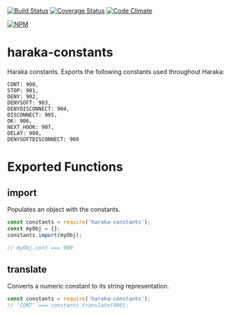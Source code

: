 [![Build Status][ci-img]][ci-url]
[![Coverage Status][cov-img]][cov-url]
[![Code Climate][clim-img]][clim-url]

[![NPM][npm-img]][npm-url]

# haraka-constants

Haraka constants. Exports the following constants used throughout Haraka:

    CONT: 900,
    STOP: 901,
    DENY: 902,
    DENYSOFT: 903,
    DENYDISCONNECT: 904,
    DISCONNECT: 905,
    OK: 906,
    NEXT_HOOK: 907,
    DELAY: 908,
    DENYSOFTDISCONNECT: 909

# Exported Functions

## import

Populates an object with the constants.

```js
const constants = require('haraka-constants');
const myObj = {};
constants.import(myObj);

// myObj.cont === 900
```

## translate

Converts a numeric constant to its string representation.

```js
const constants = require('haraka-constants');
// 'CONT' === constants.translate(900);
```


[ci-img]: https://github.com/haraka/haraka-constants/actions/workflows/ci.yml/badge.svg
[ci-url]: https://github.com/haraka/haraka-constants/actions/workflows/ci.yml
[cov-img]: https://codecov.io/github/haraka/haraka-constants/coverage.svg
[cov-url]: https://codecov.io/github/haraka/haraka-constants?branch=master
[clim-img]: https://codeclimate.com/github/haraka/haraka-constants/badges/gpa.svg
[clim-url]: https://codeclimate.com/github/haraka/haraka-constants
[npm-img]: https://nodei.co/npm/haraka-constants.png
[npm-url]: https://www.npmjs.com/package/haraka-constants


